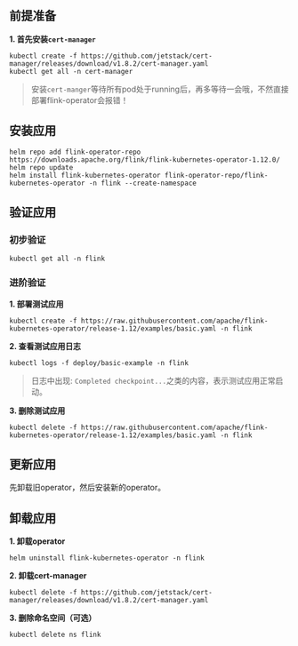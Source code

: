 前提准备
---

**1. 首先安装`cert-manager`**
```shell
kubectl create -f https://github.com/jetstack/cert-manager/releases/download/v1.8.2/cert-manager.yaml
kubectl get all -n cert-manager
```

> 安装`cert-manger`等待所有pod处于running后，再多等待一会哦，不然直接部署flink-operator会报错！

安装应用
---

```shell
helm repo add flink-operator-repo https://downloads.apache.org/flink/flink-kubernetes-operator-1.12.0/
helm repo update
helm install flink-kubernetes-operator flink-operator-repo/flink-kubernetes-operator -n flink --create-namespace
```

验证应用
---

### 初步验证

```shell
kubectl get all -n flink
```

### 进阶验证

**1. 部署测试应用**
```shell
kubectl create -f https://raw.githubusercontent.com/apache/flink-kubernetes-operator/release-1.12/examples/basic.yaml -n flink
```

**2. 查看测试应用日志**
```shell
kubectl logs -f deploy/basic-example -n flink
```
> 日志中出现: `Completed checkpoint...`之类的内容，表示测试应用正常启动。

**3. 删除测试应用**
```shell
kubectl delete -f https://raw.githubusercontent.com/apache/flink-kubernetes-operator/release-1.12/examples/basic.yaml -n flink
```

更新应用
---

先卸载旧operator，然后安装新的operator。

卸载应用
---

**1. 卸载operator**

```shell
helm uninstall flink-kubernetes-operator -n flink
```

**2. 卸载cert-manager**

```shell
kubectl delete -f https://github.com/jetstack/cert-manager/releases/download/v1.8.2/cert-manager.yaml
```

**3. 删除命名空间（可选）**

```shell
kubectl delete ns flink
```
